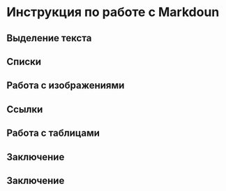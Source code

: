 # Инструкция по работе с Markdoun

## Выделение текста

## Списки

## Работа с изображениями

## Ссылки

## Работа с таблицами

## Заключение

## Заключение